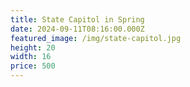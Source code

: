 ```yaml
---
title: State Capitol in Spring
date: 2024-09-11T08:16:00.000Z
featured_image: /img/state-capitol.jpg
height: 20
width: 16
price: 500
---
```

